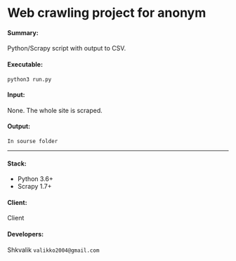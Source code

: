 # Web crawling project for anonym

#### Summary:
Python/Scrapy script with output to CSV.

#### Executable:
`python3 run.py`
#### Input:
None. The whole site is scraped.
#### Output:
`In sourse folder`

---

#### Stack:
* Python 3.6+
* Scrapy 1.7+

#### Client:
Client

#### Developers:
Shkvalik
`valikko2004@gmail.com`

